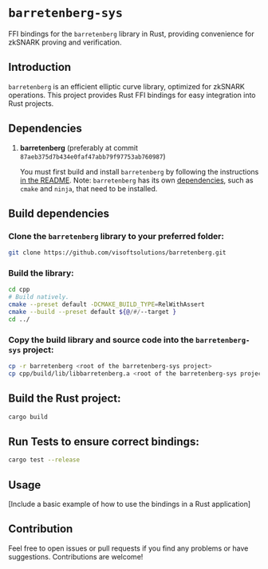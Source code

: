 # `barretenberg-sys`

FFI bindings for the `barretenberg` library in Rust, providing convenience for zkSNARK proving and verification.

## Introduction

`barretenberg` is an efficient elliptic curve library, optimized for zkSNARK operations. This project provides Rust FFI bindings for easy integration into Rust projects.

## Dependencies

1. **barretenberg** (preferably at commit `87aeb375d7b434e0faf47abb79f97753ab760987`)

    You must first build and install `barretenberg` by following the instructions [in the README](https://github.com/AztecProtocol/barretenberg#getting-started). Note: `barretenberg` has its own [dependencies](https://github.com/AztecProtocol/barretenberg#dependencies), such as `cmake` and `ninja`, that need to be installed.

## Build dependencies

### Clone the `barretenberg` library to your preferred folder:
```sh
git clone https://github.com/visoftsolutions/barretenberg.git
```

### Build the library:
```sh
cd cpp
# Build natively.
cmake --preset default -DCMAKE_BUILD_TYPE=RelWithAssert
cmake --build --preset default ${@/#/--target }
cd ../
```

### Copy the build library and source code into the `barretenberg-sys` project:
```sh
cp -r barretenberg <root of the barretenberg-sys project>
cp cpp/build/lib/libbarretenberg.a <root of the barretenberg-sys project>/lib
```

## Build the Rust project:
```sh
cargo build
```

## Run Tests to ensure correct bindings:
```sh
cargo test --release
```

## Usage

[Include a basic example of how to use the bindings in a Rust application]

## Contribution

Feel free to open issues or pull requests if you find any problems or have suggestions. Contributions are welcome!
